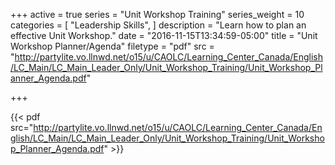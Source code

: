 +++
active = true
series = "Unit Workshop Training"
series_weight = 10
categories = [
  "Leadership Skills",
]
description = "Learn how to plan an effective Unit Workshop."
date = "2016-11-15T13:34:59-05:00"
title = "Unit Workshop Planner/Agenda"
filetype = "pdf"
src = "http://partylite.vo.llnwd.net/o15/u/CAOLC/Learning_Center_Canada/English/LC_Main/LC_Main_Leader_Only/Unit_Workshop_Training/Unit_Workshop_Planner_Agenda.pdf"

+++

{{< pdf src="http://partylite.vo.llnwd.net/o15/u/CAOLC/Learning_Center_Canada/English/LC_Main/LC_Main_Leader_Only/Unit_Workshop_Training/Unit_Workshop_Planner_Agenda.pdf" >}}

